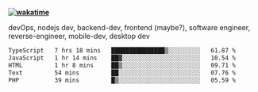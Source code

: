 **[![wakatime](https://wakatime.com/badge/user/87646243-158a-4241-a3cb-668e1fa2dbb8.svg)](https://wakatime.com/@87646243-158a-4241-a3cb-668e1fa2dbb8?style=plastic)**


devOps, nodejs dev, backend-dev, frontend (maybe?), software engineer, reverse-engineer, mobile-dev, desktop dev

<!--START_SECTION:waka-->

```txt
TypeScript   7 hrs 18 mins   ███████████████▒░░░░░░░░░   61.87 %
JavaScript   1 hr 14 mins    ██▓░░░░░░░░░░░░░░░░░░░░░░   10.54 %
HTML         1 hr 8 mins     ██▒░░░░░░░░░░░░░░░░░░░░░░   09.71 %
Text         54 mins         ██░░░░░░░░░░░░░░░░░░░░░░░   07.76 %
PHP          39 mins         █▒░░░░░░░░░░░░░░░░░░░░░░░   05.59 %
```

<!--END_SECTION:waka-->
